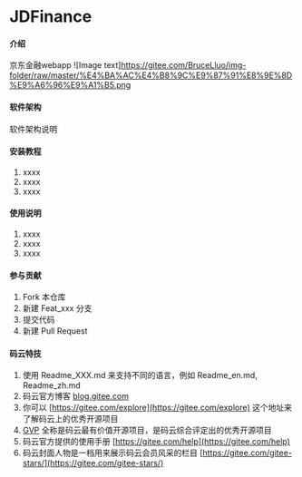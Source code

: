 # JDFinance

#### 介绍
京东金融webapp
 ![Image text]https://gitee.com/BruceLluo/img-folder/raw/master/%E4%BA%AC%E4%B8%9C%E9%87%91%E8%9E%8D%E9%A6%96%E9%A1%B5.png
#### 软件架构
软件架构说明
<!-- css模板化设计

layout.scss整体布局的css

element.scss具体模块的css
编写了btn的样式，list列表的样式并继承了layout中全局的flex布局，panel面板的样式会根据不同页面改变面板的样式


 -->

 <!-- 自适应 
 
 css像素、设备像素、逻辑像素、设备像素比：物理像素与css像素的比值dpr


 viewport

 viewport可以分三类
 layoutviewport  viewviewport可视区域    idolviewport手机边框

 <meta name=viewport content="width=device-width,initial-scale=1,maximum-scale=1,minimum-scale=1,user-scalable=no,minimal-ui">

利用viewport和设备像素比调整基准像素


 rem
 利用px2rem自动转换css单位

 -->

 <!-- spa单页面设计
 
 前后端分离
 减轻服务器压力
 增强用户体验
 需要prerender预渲染优化seo
 
 工作原理
 History Api  onpopstate响应页面的前进后退  pushState创建历史记录
 Hash  location.hash  haschange
 
  -->

  <!-- 上线指导
生产构建
合并style和javascript
抽取 样式要从javascript中抽取出来
压缩 js css都要压缩   css-loader本就有一个压缩minimize
调试 source map 能在线上更容易地追踪错误和警告


   -->

   <!-- 构建工具
   webpack.config.js

   entry app的入口文件
   module  各种解析器 loader
   plugins  插件
   output  打包时的出口
    -->

#### 安装教程

1. xxxx
2. xxxx
3. xxxx

#### 使用说明

1. xxxx
2. xxxx
3. xxxx

#### 参与贡献

1. Fork 本仓库
2. 新建 Feat_xxx 分支
3. 提交代码
4. 新建 Pull Request


#### 码云特技

1. 使用 Readme\_XXX.md 来支持不同的语言，例如 Readme\_en.md, Readme\_zh.md
2. 码云官方博客 [blog.gitee.com](https://blog.gitee.com)
3. 你可以 [https://gitee.com/explore](https://gitee.com/explore) 这个地址来了解码云上的优秀开源项目
4. [GVP](https://gitee.com/gvp) 全称是码云最有价值开源项目，是码云综合评定出的优秀开源项目
5. 码云官方提供的使用手册 [https://gitee.com/help](https://gitee.com/help)
6. 码云封面人物是一档用来展示码云会员风采的栏目 [https://gitee.com/gitee-stars/](https://gitee.com/gitee-stars/)


